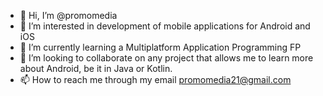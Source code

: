 - 👋 Hi, I’m @promomedia
- 👀 I’m interested in development of mobile applications for Android and iOS
- 🌱 I’m currently learning a Multiplatform Application Programming FP
- 💞️ I’m looking to collaborate on any project that allows me to learn more about Android, be it in Java or Kotlin.
- 📫 How to reach me through my email promomedia21@gmail.com

<!---
promomedia/promomedia is a ✨ special ✨ repository because its `README.md` (this file) appears on your GitHub profile.
You can click the Preview link to take a look at your changes.
--->
